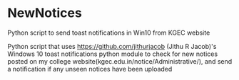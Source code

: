 # NewNotices
Python script to send toast notifications in Win10 from KGEC website

Python script that uses https://github.com/jithurjacob (Jithu R Jacob)'s Windows 10 toast notifications python module to check for
new notices posted on my college website(kgec.edu.in/notice/Administrative/), and send a notification if any unseen notices have been uploaded
